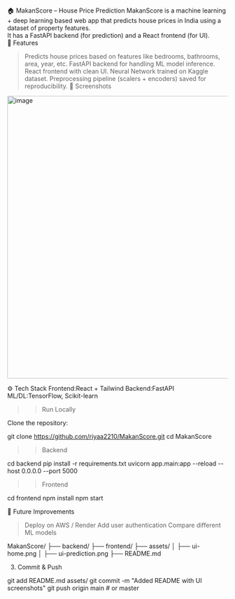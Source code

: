 🏠 MakanScore – House Price Prediction
MakanScore is a machine learning + deep learning based web app that predicts house prices in India using a dataset of property features.  
It has a FastAPI backend (for prediction) and a React frontend (for UI).  
 🚀 Features
> Predicts house prices based on features like bedrooms, bathrooms, area, year, etc.
> FastAPI backend for handling ML model inference.
> React frontend with clean UI.
> Neural Network trained on Kaggle dataset.
> Preprocessing pipeline (scalers + encoders) saved for reproducibility.
📸 Screenshots
<img width="917" height="647" alt="image" src="https://github.com/user-attachments/assets/98a21024-767d-4d4c-8816-c9869eba3868" />

 ⚙️ Tech Stack
Frontend:React + Tailwind
Backend:FastAPI
ML/DL:TensorFlow, Scikit-learn

 
 >>Run Locally

Clone the repository:

git clone https://github.com/riyaa2210/MakanScore.git
cd MakanScore


>> Backend


cd backend
pip install -r requirements.txt
uvicorn app.main:app --reload --host 0.0.0.0 --port 5000

 >>Frontend


cd frontend
npm install
npm start


 📌 Future Improvements

> Deploy on AWS / Render
> Add user authentication
> Compare different ML models


MakanScore/
├── backend/
├── frontend/
├── assets/
│    ├── ui-home.png
│    ├── ui-prediction.png
├── README.md

 
 3. Commit & Push

git add README.md assets/
git commit -m "Added README with UI screenshots"
git push origin main   # or master

